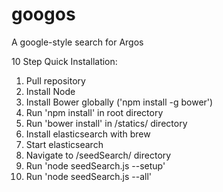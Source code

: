 googos
======

A google-style search for Argos


10 Step Quick Installation:

1. Pull repository
2. Install Node
3. Install Bower globally ('npm install -g bower')
4. Run 'npm install' in root directory
5. Run 'bower install' in /statics/ directory
6. Install elasticsearch with brew
7. Start elasticsearch
8. Navigate to /seedSearch/ directory
9. Run 'node seedSearch.js --setup'
10. Run 'node seedSearch.js --all'
